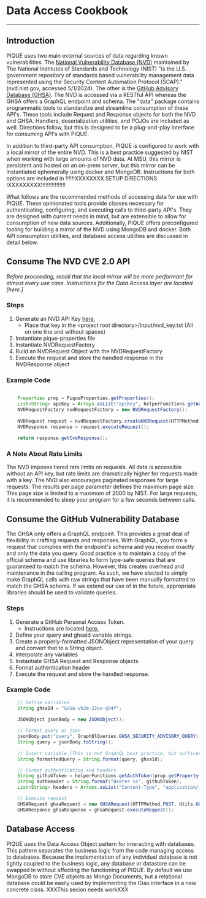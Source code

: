 # Data Access Cookbook

---

## Introduction
PIQUE uses two main external sources of data regarding known vulnerabilities. 
The [National Vulnerability Database (NVD)](https://nvd.nist.gov/) maintained 
by The National Institutes of Standards and Technology (NIST) "is the U.S. government
repository of standards based vulnerability management data represented using the Security
Content Automation Protocol (SCAP)." (nvd.nist.gov, accessed 5/1/2024). The other is the
[GitHub Advisory Database (GHSA)](https://github.com/github/advisory-database). The NVD is 
accessed via a RESTful API whereas the GHSA offers a GraphQL endpoint and schema. The "data"
package contains programmatic tools to standardize and streamline consumption of these API's.
These tools include Request and Response objects for both the NVD and GHSA. Handlers, deserialization
utilities, and POJOs are included as well. Directions follow, but this is designed to be a plug-and-play
interface for consuming API's with PIQUE.

In addition to third-party API consumption, PIQUE is configured to work with a local mirror of
the entire NVD. This is a best practice suggested by NIST when working with large amounts of NVD data.
At MSU, this mirror is persistent and hosted on an on-prem server, but this mirror can be instantiated 
ephemerally using docker and MongoDB. Instructions for both options are included in !!!!!!XXXXXXXX SETUP DIRECTIONS !XXXXXXXXX!!!!!!!!!!!!!!!!

What follows are the recommended methods of accessing data for use with PIQUE. These opinionated tools 
provide classes necessary for authenticating, configuring, and executing calls to third-party
API's. They are designed with current needs in mind, but are extensible to allow for consumption
of new data sources. Additionally, PIQUE offers preconfigured tooling for building a mirror of the 
NVD using MongoDB and docker. Both API consumption utilities, and database access utilities are 
discussed in detail below.


## Consume The NVD CVE 2.0 API
_Before proceeding, recall that the local mirror will be more performant for almost every use case.
Instructions for the Data Access layer are located [here.]_

### Steps
1. Generate an NVD API Key [here.](https://nvd.nist.gov/developers/request-an-api-key)
   * Place that key in the \<project root directory>/input/nvd_key.txt (All on one line and without spaces)
2. Instantiate pique-properties file
3. Instantiate NVDRequestFactory
4. Build an NVDRequest Object with the NVDRequestFactory
5. Execute the request and store the handled response in the NVDResponse object

### Example Code
```java

    Properties prop = PiqueProperties.getProperties();
    List<String> apiKey = Arrays.asList("apiKey", helperFunctions.getAuthToken(prop.getProperty("nvd-api-key-path")));
    NVDRequestFactory nvdRequestFactory = new NVDRequestFactory();
  
    NVDRequest request = nvdRequestFactory.createNVDRequest(HTTPMethod.GET, Utils.NVD_BASE_URI, apiKey, START_INDEX, RESULTS_PER_PAGE);
    NVDResponse response = request.executeRequest();
  
    return response.getCveResponse();
```
### A Note About Rate Limits
The NVD imposes tiered rate limits on requests. All data is accessible without an API key, but 
rate limits are dramatically higher for requests made with a key. The NVD also encourages paginated
responses for large requests. The results per page parameter defines the maximum page size. This page
size is limited to a maximum of 2000 by NIST. For large requests, it is recommended to sleep your program
for a few seconds between calls.

## Consume the GitHub Vulnerability Database
The GHSA only offers a GraphQL endpoint. This provides a great deal of flexibility in crafting requests and
responses. With GraphQL, you form a request that complies with the endpoint's schema and you receive exactly and
only the data you query. Good practice is to maintain a copy of the official schema and use libraries to 
form type-safe queries that are guaranteed to match the schema. However, this creates overhead and maintenance
in the calling program. As such, we have elected to simply make GraphQL calls with raw strings that have been 
manually formatted to match the GHSA schema. If we extend our use of in the future, appropriate libraries should 
be used to validate queries.

### Steps
1. Generate a GitHub Personal Access Token. 
   * Instructions are located [here.](https://docs.github.com/en/authentication/keeping-your-account-and-data-secure/managing-your-personal-access-tokens)
2. Define your query and ghsaId variable strings.
3. Create a properly-formatted JSONObject representation of your query and convert that to a String object.
4. Interpolate any variables
5. Instantiate GHSA Request and Response objects.
6. Format authentication header
7. Execute the request and store the handled response.

### Example Code
```java
    // Define variables
    String ghsaId = "GHSA-vh2m-22xx-q94f";

    JSONObject jsonBody = new JSONObject();
    
    // Format query as json
    jsonBody.put("query", GraphQlQueries.GHSA_SECURITY_ADVISORY_QUERY);
    String query = jsonBody.toString();
    
    // Insert variable (This is not GraphQL best practice, but suffices for now)
    String formattedQuery = String.format(query, ghsaId);

    // Format authentication and headers
    String githubToken = helperFunctions.getAuthToken(prop.getProperty("github-token-path"));
    String authHeader = String.format("Bearer %s", githubToken);
    List<String> headers = Arrays.asList("Content-Type", "application/json", "Authorization", authHeader);

    // Execute request
    GHSARequest ghsaRequest = new GHSARequest(HTTPMethod.POST, Utils.GHSA_URI, headers, formattedQuery);
    GHSAResponse ghsaResponse = ghsaRequest.executeRequest();
```

## Database Access
PIQUE uses the Data Access Object pattern for interacting with databases. This pattern separates the
business logic from the code managing access to databases. Because the implementation of any individual database
is not tightly coupled to the business logic, any database or datastore can be swapped in without affecting
the functioning of PIQUE. By default we use MongoDB to store CVE objects as Mongo Documents, but a relational
database could be easily used by implementing the IDao interface in a new concrete class. XXXThis secion needs workXXX



